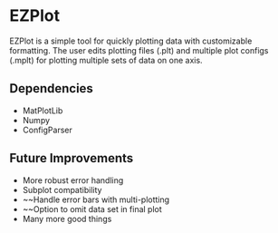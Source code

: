 # EZPlot
EZPlot is a simple tool for quickly plotting data with customizable formatting. The user edits plotting files (.plt) and multiple plot configs (.mplt) for plotting multiple sets of data on one axis.

## Dependencies 
- MatPlotLib
- Numpy
- ConfigParser

## Future Improvements
- More robust error handling
- Subplot compatibility
- ~~Handle error bars with multi-plotting
- ~~Option to omit data set in final plot
- Many more good things
